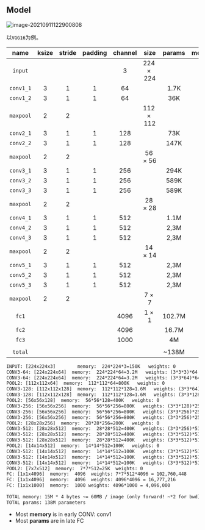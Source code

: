 





## Model

![image-20210911122900808](D:\workspace\Paper\Backbone\backbone.assets\image-20210911122900808.png)

以`VGG16`为例。

|   name    | ksize | stride | padding | **channel** |       size       | params | memory(B) |
| :-------: | :---: | :----: | :-----: | :---------: | :--------------: | :----: | :-------: |
|  `input`  |       |        |         |      3      | $224 \times 224$ |        |   150K    |
| `conv1_1` |   3   |   1    |    1    |     64      |                  |  1.7K  |   3.2M    |
| `conv1_2` |   3   |   1    |    1    |     64      |                  |  36K   |   3.2M    |
| `maxpool` |   2   |   2    |         |             | $112 \times 112$ |        |   0.8M    |
| `conv2_1` |   3   |   1    |    1    |     128     |                  |  73K   |   1.6M    |
| `conv2_2` |   3   |   1    |    1    |     128     |                  |  147K  |   1.6M    |
| `maxpool` |   2   |   2    |         |             |  $56 \times 56$  |        |   0.4M    |
| `conv3_1` |   3   |   1    |    1    |     256     |                  |  294K  |   0.8M    |
| `conv3_2` |   3   |   1    |    1    |     256     |                  |  589K  |   0.8M    |
| `conv3_3` |   3   |   1    |    1    |     256     |                  |  589K  |   0.8M    |
| `maxpool` |   2   |   2    |         |             |  $28 \times 28$  |        |   0.2M    |
| `conv4_1` |   3   |   1    |    1    |     512     |                  |  1.1M  |   0.4M    |
| `conv4_2` |   3   |   1    |    1    |     512     |                  |  2,3M  |   0.4M    |
| `conv4_3` |   3   |   1    |    1    |     512     |                  |  2,3M  |   0.4M    |
| `maxpool` |   2   |   2    |         |             |  $14 \times 14$  |        |   0.1M    |
| `conv5_1` |   3   |   1    |    1    |     512     |                  |  2,3M  |   0.1M    |
| `conv5_2` |   3   |   1    |    1    |     512     |                  |  2,3M  |   0.1M    |
| `conv5_3` |   3   |   1    |    1    |     512     |                  |  2,3M  |   0.1M    |
| `maxpool` |   2   |   2    |         |             |   $7 \times 7$   |        |    25K    |
|   `fc1`   |       |        |         |    4096     |   $1 \times 1$   | 102.7M |   4096    |
|   `fc2`   |       |        |         |    4096     |                  | 16.7M  |   4096    |
|   `fc3`   |       |        |         |    1000     |                  |   4M   |   1000    |
|           |       |        |         |             |                  |        |           |
|  `total`  |       |        |         |             |                  | ~138M  |   ~15M    |

```txt
INPUT: [224x224x3]        memory:  224*224*3=150K   weights: 0
CONV3-64: [224x224x64]  memory:  224*224*64=3.2M   weights: (3*3*3)*64 = 1,728
CONV3-64: [224x224x64]  memory:  224*224*64=3.2M   weights: (3*3*64)*64 = 36,864
POOL2: [112x112x64]  memory:  112*112*64=800K   weights: 0
CONV3-128: [112x112x128]  memory:  112*112*128=1.6M   weights: (3*3*64)*128 = 73,728
CONV3-128: [112x112x128]  memory:  112*112*128=1.6M   weights: (3*3*128)*128 = 147,456
POOL2: [56x56x128]  memory:  56*56*128=400K   weights: 0
CONV3-256: [56x56x256]  memory:  56*56*256=800K   weights: (3*3*128)*256 = 294,912
CONV3-256: [56x56x256]  memory:  56*56*256=800K   weights: (3*3*256)*256 = 589,824
CONV3-256: [56x56x256]  memory:  56*56*256=800K   weights: (3*3*256)*256 = 589,824
POOL2: [28x28x256]  memory:  28*28*256=200K   weights: 0
CONV3-512: [28x28x512]  memory:  28*28*512=400K   weights: (3*3*256)*512 = 1,179,648
CONV3-512: [28x28x512]  memory:  28*28*512=400K   weights: (3*3*512)*512 = 2,359,296
CONV3-512: [28x28x512]  memory:  28*28*512=400K   weights: (3*3*512)*512 = 2,359,296
POOL2: [14x14x512]  memory:  14*14*512=100K   weights: 0
CONV3-512: [14x14x512]  memory:  14*14*512=100K   weights: (3*3*512)*512 = 2,359,296
CONV3-512: [14x14x512]  memory:  14*14*512=100K   weights: (3*3*512)*512 = 2,359,296
CONV3-512: [14x14x512]  memory:  14*14*512=100K   weights: (3*3*512)*512 = 2,359,296
POOL2: [7x7x512]  memory:  7*7*512=25K  weights: 0
FC: [1x1x4096]  memory:  4096  weights: 7*7*512*4096 = 102,760,448
FC: [1x1x4096]  memory:  4096  weights: 4096*4096 = 16,777,216
FC: [1x1x1000]  memory:  1000 weights: 4096*1000 = 4,096,000
 
TOTAL memory: 15M * 4 bytes ~= 60MB / image (only forward! ~*2 for bwd)
TOTAL params: 138M parameters
```

- Most **memory** is in early CONV: conv1
- Most **params** are in late FC



